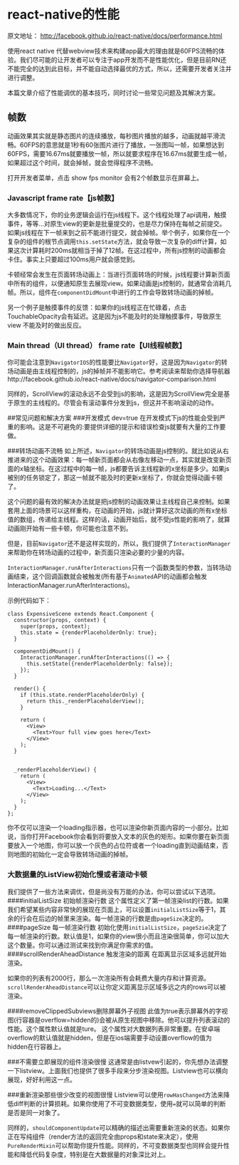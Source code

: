 # react-native的性能

原文地址： http://facebook.github.io/react-native/docs/performance.html

使用react native 代替webview技术来构建app最大的理由就是60FPS流畅的体验。我们尽可能的让开发者可以专注于app开发而不是性能优化，但是目前RN还不能完全的达到此目标，并不能自动选择最优的方式，所以，还需要开发者关注并进行调整。

本篇文章介绍了性能调优的基本技巧，同时讨论一些常见问题及其解决方案。
## 帧数
动画效果其实就是静态图片的连续播放，每秒图片播放的越多，动画就越平滑流畅。60FPS的意思就是1秒有60张图片进行了播放，一张图叫一帧，如果想达到60FPS，需要16.67ms就要播放一帧，所以就要求程序在16.67ms就要生成一帧，如果超过这个时间，就会掉帧，就会觉得程序不流畅。

打开开发者菜单，点击 show fps monitor 会有2个帧数显示在屏幕上。
### Javascript frame rate【js帧数】
大多数情况下，你的业务逻辑会运行在js线程下。这个线程处理了api调用，触摸事件，等等...对原生view的更新是批量提交的，也是尽力保持在每帧之前提交。如果js线程在下一帧来到之前不能进行提交，就会掉帧。举个例子，如果你在一个复杂的组件的根节点调用`this.setState`方法，就会导致一次复杂的diff计算，如果这次计算耗时200ms就相当于掉了12帧。在这过程中，所有js控制的动画都会卡住。事实上只要超过100ms用户就会感觉到。

卡顿经常会发生在页面转场动画上：当进行页面转场的时候，js线程要计算新页面中所有的组件，以便通知原生去展现view。如果动画是js控制的，就通常会消耗几帧。所以，组件在`componentDidMount`中进行的工作会导致转场动画的掉帧。

另一个例子是触摸事件的反馈：如果你的js线程正在忙碌着，点击TouchableOpacity会有延迟。这是因为js不能及时的处理触摸事件，导致原生view 不能及时的做出反应。
### Main thread（UI thread） frame rate【UI线程帧数】
你可能会注意到`NavigatorIOS`的性能要比`Navigator`好，这是因为`Navigator`的转场动画是由主线程控制的，js的掉帧并不能影响它。参考阅读来帮助你选择导航器http://facebook.github.io/react-native/docs/navigator-comparison.html

同样的，ScrollView的滚动永远不会受到js的影响，这是因为ScrollView完全是基于原生的主线程的。尽管会有滚动事件分发到js，但这并不影响滚动的动作。


##常见问题和解决方案
###开发模式 dev=true
在开发模式下js的性能会受到严重的影响。这是不可避免的:要提供详细的提示和错误检查js就要有大量的工作要做。

###转场动画不流畅
如上所述，`Navigator`的转场动画是js控制的。就比如说从右推进来的这个动画效果：每一帧新页面都会从右像左移动一点，其实就是改变新页面的x轴坐标。在这过程中的每一帧，js都要告诉主线程新的x坐标是多少。如果js被别的任务锁定了，那这一帧就不能及时的更新x坐标了，你就会觉得动画卡顿了。

这个问题的最有效的解决办法就是把js控制的动画效果让主线程自己来控制。如果套用上面的场景可以这样重构，在动画的开始，js就计算好这次动画的所有x坐标值的数组，传递给主线程。这样的话，动画开始后，就不受js性能的影响了，就算动画刚开始有一些卡顿，你可能也注意不到。

但是，目前`Navigator`还不是这样实现的，所以，我们提供了`InteractionManager`来帮助你在转场动画的过程中，新页面只渲染必要的少量的内容。

`InteractionManager.runAfterInteractions`只有一个函数类型的参数，当转场动画结束，这个回调函数就会被触发(所有基于`Animated`API的动画都会触发InteractionManager.runAfterInteractions)。

示例代码如下：

```
class ExpensiveScene extends React.Component {
  constructor(props, context) {
    super(props, context);
    this.state = {renderPlaceholderOnly: true};
  }

  componentDidMount() {
    InteractionManager.runAfterInteractions(() => {
      this.setState({renderPlaceholderOnly: false});
    });
  }

  render() {
    if (this.state.renderPlaceholderOnly) {
      return this._renderPlaceholderView();
    }

    return (
      <View>
        <Text>Your full view goes here</Text>
      </View>
    );
  }


  _renderPlaceholderView() {
    return (
      <View>
        <Text>Loading...</Text>
      </View>
    );
  }
};
```
你不仅可以渲染一个loading指示器，也可以渲染你新页面内容的一小部分。比如说，当你打开Facebook你会看到将要放入文本的灰色的矩形。如果你要在新页面要放入一个地图，你可以放一个灰色的占位符或者一个loading直到动画结束，否则地图的初始化一定会导致转场动画的掉帧。

### 大数据量的ListView初始化慢或者滚动卡顿
我们提供了一些方法来调优，但是尚没有万能的办法，你可以尝试以下选项。
####initialListSize 初始帧渲染行数
这个属性定义了第一帧渲染list的行数。如果我们希望某些内容非常快的展现在页面上，可以设置`initialListSize`等于1，其余的行会在后边的帧里来渲染。每一帧渲染的行数是由`pageSize`决定的。
####pageSize 每一帧渲染行数
初始化使用`initialListSize`，`pageSzie`决定了每一帧渲染的行数。默认值是1，如果你的view很小而且渲染很简单，你可以加大这个数量。你可以通过测试来找到你满足你需求的值。
####scrollRenderAheadDistance 触发渲染的距离
在距离显示区域多远就开始渲染。

如果你的列表有2000行，那么一次渲染所有会耗费大量内存和计算资源。`scrollRenderAheadDistance`可以让你定义距离显示区域多远之内的rows可以被渲染。

####removeClippedSubviews删除屏幕外子视图
此值为true表示屏幕外的字视图(行容器是overflow=hidden的)会被从原生视图中移除。他可以提升列表滚动的性能。这个属性默认值就是ture。
这个属性对大数据列表非常重要。在安卓端overflow的默认值就是hidden，但是在ios端需要手动设置overflow的值为hidden在行容器上。

###不需要立即展现的组件渲染很慢
这通常是由listvew引起的，你先想办法调整一下listview。上面我们也提供了很多手段来分步渲染视图。Listview也可以横向展现，好好利用这一点。

###重新渲染那些很少改变的视图很慢
Listview可以使用`rowHasChanged`方法来降低diff判断的计算损耗。如果你使用了不可变数据类型，使用`=`就可以简单的判断是否是同一对象了。

同样的，`shouldComponentUpdate`可以精确的描述出需要重新渲染的状态。如果你正在写纯组件（render方法的返回完全由props和state来决定），使用`PureRenderMixin`可以帮助你提升性能。同样的，不可变数据类型也同样会提升性能和降低代码复杂度，特别是在大数据量的对象深比对上。
















